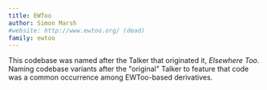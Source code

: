 ```yaml
---
title: EWToo
author: Simon Marsh
#website: http://www.ewtoo.org/ (dead)
family: ewtoo
---
```


This codebase was named after the Talker that originated it, _Elsewhere Too_.
Naming codebase variants after the "original" Talker to feature that code was
a common occurrence among EWToo-based derivatives.
